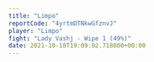 ```yaml
---
title: "Limpo"
reportCode: "4yrtmDTNkwGfznvJ"
player: "Limpo"
fight: "Lady Vashj - Wipe 1 (49%)"
date: 2021-10-10T19:09:02.718000+00:00
---
```

